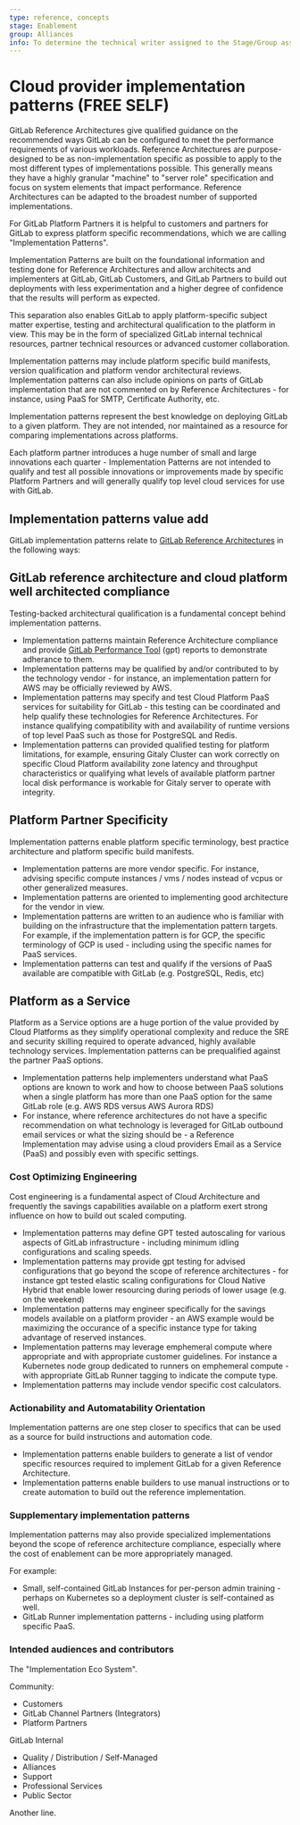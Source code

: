 ```yaml
---
type: reference, concepts
stage: Enablement
group: Alliances
info: To determine the technical writer assigned to the Stage/Group associated with this page, see https://about.gitlab.com/handbook/engineering/ux/technical-writing/#assignments
---
```


# Cloud provider implementation patterns **(FREE SELF)**

<!--- (Should this be the new landing page for https://docs.gitlab.com/ee/install/#install-gitlab-on-cloud-providers) -->

GitLab Reference Architectures give qualified guidance on the recommended ways GitLab can be configured to meet the performance requirements of various workloads. Reference Architectures are purpose-designed to be as non-implementation specific as possible to apply to the most different types of implementations possible. This generally means they have a highly granular "machine" to "server role" specification and focus on system elements that impact performance. Reference Architectures can be adapted to the broadest number of supported implementations.

For GitLab Platform Partners it is helpful to customers and partners for GitLab to express platform specific recommendations, which we are calling "Implementation Patterns".

Implementation Patterns are built on the foundational information and testing done for Reference Architectures and allow architects and implementers at GitLab, GitLab Customers, and GitLab Partners to build out deployments with less experimentation and a higher degree of confidence that the results will perform as expected.

This separation also enables GitLab to apply platform-specific subject matter expertise, testing and architectural qualification to the platform in view. This may be in the form of specialized GitLab internal technical resources, partner technical resources or advanced customer collaboration.

Implementation patterns may include platform specific build manifests, version qualification and platform vendor architectural reviews. Implementation patterns can also include opinions on parts of GitLab implementation that are not commented on by Reference Architectures - for instance, using PaaS for SMTP, Certificate Authority, etc.

Implementation patterns represent the best knowledge on deploying GitLab to a given platform. They are not intended, nor maintained as a resource for comparing implementations across platforms. 

Each platform partner introduces a huge number of small and large innovations each quarter - Implementation Patterns are not intended to qualify and test all possible innovations or improvements made by specific Platform Partners and will generally qualify top level cloud services for use with GitLab. 

## Implementation patterns value add

GitLab implementation patterns relate to [GitLab Reference Architectures](../reference_architectures/index.md) in the following ways:

## GitLab reference architecture and cloud platform well architected compliance

Testing-backed architectural qualification is a fundamental concept behind implementation patterns.

- Implementation patterns maintain Reference Architecture compliance and provide [GitLab Performance Tool](https://gitlab.com/gitlab-org/quality/performance) (gpt) reports to demonstrate adherance to them.
- Implementation patterns may be qualified by and/or contributed to by the technology vendor - for instance, an implementation pattern for AWS may be officially reviewed by AWS.
- Implementation patterns may specify and test Cloud Platform PaaS services for suitability for GitLab - this testing can be coordinated and help qualify these technologies for Reference Architectures. For instance qualifying compatibility with and availability of runtime versions of top level PaaS such as those for PostgreSQL and Redis.
- Implementation patterns can provided qualified testing for platform limitations, for example, ensuring Gitaly Cluster can work correctly on specific Cloud Platform availability zone latency and throughput characteristics or qualifying what levels of available platform partner local disk performance is workable for Gitaly server to operate with integrity.

## Platform Partner Specificity

Implementation patterns enable platform specific terminology, best practice architecture and platform specific build manifests.

- Implementation patterns are more vendor specific. For instance, advising specific compute instances / vms / nodes instead of vcpus or other generalized measures.
- Implementation patterns are oriented to implementing good architecture for the vendor in view. 
- Implementation patterns are written to an audience who is familiar with building on the infrastructure that the implementation pattern targets. For example, if the implementation pattern is for GCP, the specific terminology of GCP is used - including using the specific names for PaaS services.
- Implementation patterns can test and qualify if the versions of PaaS available are compatible with GitLab (e.g. PostgreSQL, Redis, etc)

## Platform as a Service

Platform as a Service options are a huge portion of the value provided by Cloud Platforms as they simplify operational complexity and reduce the SRE and security skilling required to operate advanced, highly available technology services. Implementation patterns can be prequalified against the partner PaaS options.

- Implementation patterns help implementers understand what PaaS options are known to work and how to choose between PaaS solutions when a single platform has more than one PaaS option for the same GitLab role (e.g. AWS RDS versus AWS Aurora RDS)
- For instance, where reference architectures do not have a specific recommendation on what technology is leveraged for GitLab outbound email services or what the sizing should be - a Reference Implementation may advise using a cloud providers Email as a Service (PaaS) and possibly even with specific settings.

### Cost Optimizing Engineering

Cost engineering is a fundamental aspect of Cloud Architecture and frequently the savings capabilities available on a platform exert strong influence on how to build out scaled computing.

- Implementation patterns may define GPT tested autoscaling for various aspects of GitLab infrastructure - including minimum idling configurations and scaling speeds.
- Implementation patterns may provide gpt testing for advised configurations that go beyond the scope of reference architectures - for instance gpt tested elastic scaling configurations for Cloud Native Hybrid that enable lower resourcing during periods of lower usage (e.g. on the weekend)
- Implementation patterns may engineer specifically for the savings models available on a platform provider - an AWS example would be maximizing the occurance of a specific instance type for taking advantage of reserved instances.
- Implementation patterns may leverage emphemeral compute where appropriate and with appropriate customer guidelines. For instance a Kubernetes node group dedicated to runners on emphemeral compute - with appropriate GitLab Runner tagging to indicate the compute type.
- Implementation patterns may include vendor specific cost calculators.

### Actionability and Automatability Orientation

Implementation patterns are one step closer to specifics that can be used as a source for build instructions and automation code.

- Implementation patterns enable builders to generate a list of vendor specific resources required to implement GitLab for a given Reference Architecture.
- Implementation patterns enable builders to use manual instructions or to create automation to build out the reference implementation.

### Supplementary implementation patterns

Implementation patterns may also provide specialized implementations beyond the scope of reference architecture compliance, especially where the cost of enablement can be more appropriately managed.

For example:

- Small, self-contained GitLab Instances for per-person admin training - perhaps on Kubernetes so a deployment cluster is self-contained as well.
- GitLab Runner implementation patterns - including using platform specific PaaS.

### Intended audiences and contributors

The "Implementation Eco System".

Community: 

- Customers
- GitLab Channel Partners (Integrators)
- Platform Partners

GitLab Internal

- Quality / Distribution / Self-Managed
- Alliances
- Support
- Professional Services
- Public Sector

Another line.
